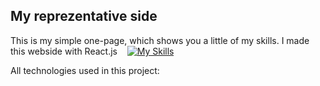 ## My reprezentative side 
This is my simple one-page, which shows you a little of my skills.
I made this webside with React.js &nbsp;&nbsp;&nbsp;[![My Skills](https://skillicons.dev/icons?i=react)](https://skillicons.dev)

All technologies used in this project:


